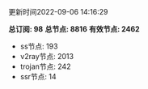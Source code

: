 更新时间2022-09-06 14:16:29

**总订阅: 98**
**总节点: 8816**
**有效节点: 2462**
- ss节点: 193
- v2ray节点: 2013
- trojan节点: 242
- ssr节点: 14
